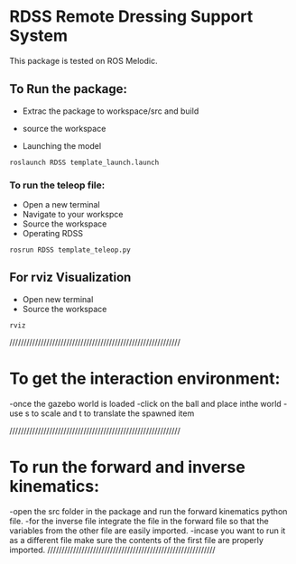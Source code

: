 # RDSS Remote Dressing Support System
This package is tested on ROS Melodic.

## To Run the package:
- Extrac the package to workspace/src and build
- source the workspace

- Launching the model
```
roslaunch RDSS template_launch.launch
```

### To run the teleop file:
- Open a new terminal
- Navigate to your workspce
- Source the workspace
- Operating RDSS
```
rosrun RDSS template_teleop.py
```

## For rviz Visualization
- Open new terminal
- Source the workspace
```
rviz	
```

////////////////////////////////////////////////////////////
# To get the interaction environment:
-once the gazebo world is loaded
-click on the ball and place inthe world
-use s to scale and t to translate the spawned item

////////////////////////////////////////////////////////////
# To run the forward and inverse kinematics:
-open the src folder in the package and run the forward kinematics python file.
-for the inverse file integrate the file in the forward file so that the variables from the other file are easily imported.
-incase you want to run it as a different file make sure the contents of the first file are properly imported.
///////////////////////////////////////////////////////////
